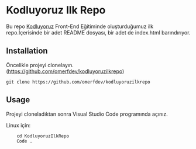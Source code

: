 # Kodluyoruz Ilk Repo
Bu repo [Kodluyoruz](https://www.kodluyoruz.org) Front-End Eğitiminde oluşturduğumuz ilk repo.İçerisinde bir adet README dosyası, bir adet de index.html barındırıyor.
## Installation
Öncelikle projeyi clonelayın.(https://github.com/omerfdev/kodluyoruzilkrepo)
```
git clone https://github.com/omerfdev/kodluyoruzilkrepo

```
## Usage
Projeyi cloneladıktan sonra Visual Studio Code programında açınız.

Linux için:
```	
	cd KodluyoruzIlkRepo 
	Code .

```
